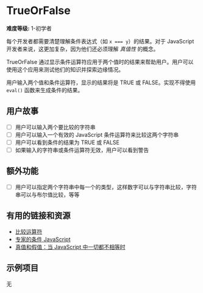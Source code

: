 # TrueOrFalse

**难度等级:** 1-初学者

每个开发者都需要清楚理解条件表达式（如 `x === y`）的结果。对于 JavaScript 开发者来说，这更加复杂，因为他们还必须理解 _真值性_ 的概念。

TrueOrFalse 通过显示条件运算符应用于两个值时的结果来帮助用户。用户可以使用这个应用来测试他们的知识并探索边缘情况。

用户输入两个值和条件运算符，显示的结果将是 TRUE 或 FALSE。实现不得使用 `eval()` 函数来生成条件的结果。

## 用户故事

-   [ ] 用户可以输入两个要比较的字符串
-   [ ] 用户可以输入一个有效的 JavaScript 条件运算符来比较这两个字符串
-   [ ] 用户可以看到条件的结果为 TRUE 或 FALSE
-   [ ] 如果输入的字符串或条件运算符无效，用户可以看到警告

## 额外功能

-   [ ] 用户可以指定两个字符串中每一个的类型，这样数字可以与字符串比较，字符串可以与布尔值比较，等等

## 有用的链接和资源

-   [比较运算符](https://developer.mozilla.org/en-US/docs/Web/JavaScript/Reference/Operators/Comparison_Operators)
-   [专家的条件 JavaScript](https://hackernoon.com/conditional-javascript-for-experts-d2aa456ef67c)
-   [真值和假值：当 JavaScript 中一切都不相等时](https://www.sitepoint.com/javascript-truthy-falsy/)

## 示例项目

无
